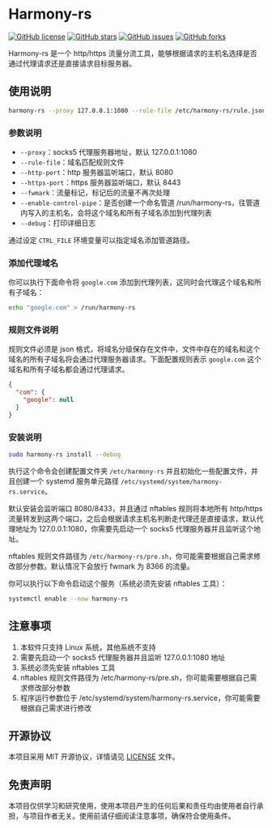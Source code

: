 # Harmony-rs

[![GitHub license](https://img.shields.io/github/license/Yee2/harmony-rs)](https://github.com/Yee2/harmony-rs/blob/main/LICENSE)
[![GitHub stars](https://img.shields.io/github/stars/Yee2/harmony-rs)](https://github.com/Yee2/harmony-rs/stargazers)
[![GitHub issues](https://img.shields.io/github/issues/Yee2/harmony-rs)](https://github.com/Yee2/harmony-rs/issues)
[![GitHub forks](https://img.shields.io/github/forks/Yee2/harmony-rs)](https://github.com/Yee2/harmony-rs/network)

Harmony-rs 是一个 http/https 流量分流工具，能够根据请求的主机名选择是否通过代理请求还是直接请求目标服务器。

## 使用说明

```sh
harmony-rs --proxy 127.0.0.1:1080 --rule-file /etc/harmony-rs/rule.json --http-port 8080 --https--port 8443 --fwmark 8366 --enable-control-pipe --debug
```

### 参数说明

- `--proxy`：socks5 代理服务器地址，默认 127.0.0.1:1080
- `--rule-file`：域名匹配规则文件
- `--http-port`：http 服务器监听端口，默认 8080
- `--https-port`：https 服务器监听端口，默认 8443
- `--fwmark`：流量标记，标记后的流量不再次处理
- `--enable-control-pipe`：是否创建一个命名管道 /run/harmony-rs，往管道内写入的主机名，会将这个域名和所有子域名添加到代理列表
- `--debug`：打印详细日志

通过设定 `CTRL_FILE` 环境变量可以指定域名添加管道路径。

### 添加代理域名

你可以执行下面命令将 `google.com` 添加到代理列表，这同时会代理这个域名和所有子域名：

```sh
echo "google.com" > /run/harmony-rs
```

### 规则文件说明

规则文件必须是 json 格式，将域名分级保存在文件中，文件中存在的域名和这个域名的所有子域名将会通过代理服务器请求。下面配置规则表示 `google.com` 这个域名和所有子域名都会通过代理请求。

```json
{
  "com": {
    "google": null
  }
}
```

### 安装说明

```sh
sudo harmony-rs install --debug
```

执行这个命令会创建配置文件夹 `/etc/harmony-rs` 并且初始化一些配置文件，并且创建一个 systemd 服务单元路径 `/etc/systemd/system/harmony-rs.service`。

默认安装会监听端口 8080/8433，并且通过 nftables 规则将本地所有 http/https 流量转发到这两个端口，之后会根据请求主机名判断走代理还是直接请求，默认代理地址为 127.0.0.1:1080，你需要先启动一个 socks5 代理服务器并且监听这个地址。

nftables 规则文件路径为 `/etc/harmony-rs/pre.sh`，你可能需要根据自己需求修改部分参数。默认情况下会放行 fwmark 为 8366 的流量。

你可以执行以下命令启动这个服务（系统必须先安装 nftables 工具）：

```sh
systemctl enable --now harmony-rs
```

## 注意事项

1. 本软件只支持 Linux 系统，其他系统不支持
2. 需要先启动一个 socks5 代理服务器并且监听 127.0.0.1:1080 地址
3. 系统必须先安装 nftables 工具
4. nftables 规则文件路径为 /etc/harmony-rs/pre.sh，你可能需要根据自己需求修改部分参数
5. 程序运行参数位于 /etc/systemd/system/harmony-rs.service，你可能需要根据自己需求进行修改

## 开源协议

本项目采用 MIT 开源协议，详情请见 [LICENSE](https://github.com/Yee2/harmony-rs/blob/main/LICENSE) 文件。

## 免责声明

本项目仅供学习和研究使用，使用本项目产生的任何后果和责任均由使用者自行承担，与项目作者无关。使用前请仔细阅读注意事项，确保符合使用条件。
